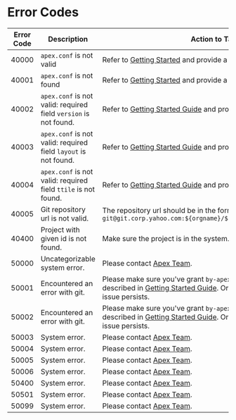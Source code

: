 # Error Codes

| Error Code | Description | Action to Take |
| ---------- | --------| ----- | 
| 40000 | `apex.conf` is not valid | Refer to [Getting Started][1] and provide a valid `apex.conf`|  
| 40001 | `apex.conf` is not found | Refer to [Getting Started][1] and provide a valid `apex.conf`|
| 40002 | `apex.conf` is not valid: required field `version` is not found. | Refer to [Getting Started Guide][1] and provide a valid `apex.conf`|
| 40003 | `apex.conf` is not valid: required field `layout` is not found. | Refer to [Getting Started Guide][1] and provide a valid `apex.conf`|
| 40004 | `apex.conf` is not valid: required field `ttile` is not found. | Refer to [Getting Started Guide][1] and provide a valid `apex.conf`|
| 40005 | Git repository url is not valid.| The repository url should be in the format of `git@git.corp.yahoo.com:${orgname}/${reponame}.git#${branchName}` |
| 40400 | Project with given id is not found. | Make sure the project is in the system. |
| 50000 | Uncategorizable system error. | Please contact [Apex Team][2]. |
| 50001 | Encountered an error with git. | Please make sure you've grant `by-apex` user proper permission as described in [Getting Started Guide][1]. Or contact [Apex Team][2] if the issue persists. |
| 50002 | Encountered an error with git. | Please make sure you've grant `by-apex` user proper permission as described in [Getting Started Guide][1]. Or contact [Apex Team][2] if the issue persists. |
| 50003 | System error. | Please contact [Apex Team][2]. |
| 50004 | System error. | Please contact [Apex Team][2]. |
| 50005 | System error. | Please contact [Apex Team][2]. |
| 50006 | System error. | Please contact [Apex Team][2]. |
| 50400 | System error. | Please contact [Apex Team][2]. |
| 50501 | System error. | Please contact [Apex Team][2]. |
| 50099 | System error. | Please contact [Apex Team][2]. |
 
<!-- made index.md the getting started guide temporarliy. Until the frontend figure out how to link to each section -->
[1]: /index.md
[2]: /faq.md

